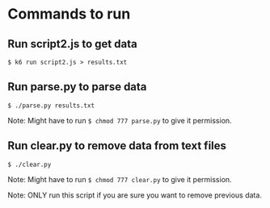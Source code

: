 # Commands to run

## Run script2.js to get data

`$ k6 run script2.js > results.txt`

## Run parse.py to parse data

`$ ./parse.py results.txt`

Note: Might have to run `$ chmod 777 parse.py` to give it permission.

## Run clear.py to remove data from text files

`$ ./clear.py`

Note: Might have to run `$ chmod 777 clear.py` to give it permission.

Note: ONLY run this script if you are sure you want to remove previous data.

